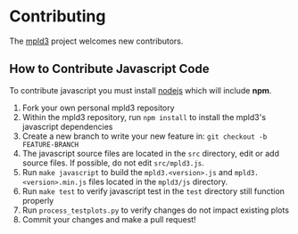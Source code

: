 # Contributing

The [mpld3](https://github.com/jakevdp/mpld3) project welcomes new contributors. 

## How to Contribute Javascript Code

To contribute javascript you must install [nodejs](http://nodejs.org/) which will include **npm**.

1. Fork your own personal mpld3 repository
2. Within the mpld3 repository, run `npm install` to install the mpld3's javascript dependencies
3. Create a new branch to write your new feature in: `git checkout -b FEATURE-BRANCH`
4. The javascript source files are located in the `src` directory, edit or add source files.  If possible, do not edit `src/mpld3.js`. 
5. Run `make javascript` to build the `mpld3.<version>.js` and `mpld3.<version>.min.js` files located in the `mpld3/js` directory.
6. Run `make test` to verify javascript test in the `test` directory still function properly
7. Run `process_testplots.py` to verify changes do not impact existing plots
8. Commit your changes and make a pull request!
